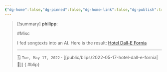 ```yaml
---
{"dg-home":false,"dg-pinned":false,"dg-home-link":false,"dg-publish":true,"type":"blip","created-date":"2022-05-17T00:00:00","disabled rules":["yaml-title","yaml-title-alias","file-name-heading"],"title":"philipp @ 2022-05-17","dg-permalink":"2022/05/17/hotel-dall-e-fornia/","updated-date":"2025-04-30T22:27:37","dg-path":"blips/2022-05-17-hotel-dall-e-fornia.md","permalink":"/2022/05/17/hotel-dall-e-fornia/","dgPassFrontmatter":true}
---
```


> [!summary] **philipp**:
>
> #Misc
>
> I fed songtexts into an AI. Here is the result: [Hotel Dall-E Fornia](https://www.craft.do/s/GehvYaXY895aby)
> - - -
>
> 🗓️ `Tue, May 17, 2022` · [[public/blips/2022-05-17-hotel-dall-e-fornia\|🔗]]
{ #blip}

